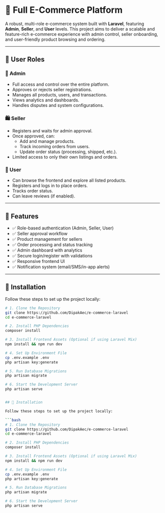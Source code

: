 # 🛒 Full E-Commerce Platform

A robust, multi-role e-commerce system built with **Laravel**, featuring **Admin**, **Seller**, and **User** levels. This project aims to deliver a scalable and feature-rich e-commerce experience with admin control, seller onboarding, and user-friendly product browsing and ordering.

---

## 👥 User Roles

### 🔑 Admin
- Full access and control over the entire platform.
- Approves or rejects seller registrations.
- Manages all products, users, and transactions.
- Views analytics and dashboards.
- Handles disputes and system configurations.

### 🛍️ Seller
- Registers and waits for admin approval.
- Once approved, can:
  - Add and manage products.
  - Track incoming orders from users.
  - Update order status (processing, shipped, etc.).
- Limited access to only their own listings and orders.

### 👤 User
- Can browse the frontend and explore all listed products.
- Registers and logs in to place orders.
- Tracks order status.
- Can leave reviews (if enabled).

---

## 🔧 Features

- ✅ Role-based authentication (Admin, Seller, User)
- ✅ Seller approval workflow
- ✅ Product management for sellers
- ✅ Order processing and status tracking
- ✅ Admin dashboard with analytics
- ✅ Secure login/register with validations
- ✅ Responsive frontend UI
- ✅ Notification system (email/SMS/in-app alerts)

---

## 🚀 Installation

Follow these steps to set up the project locally:

```bash
# 1. Clone the Repository
git clone https://github.com/DipakAec/e-commerce-laravel
cd e-commerce-laravel

# 2. Install PHP Dependencies
composer install

# 3. Install Frontend Assets (Optional if using Laravel Mix)
npm install && npm run dev

# 4. Set Up Environment File
cp .env.example .env
php artisan key:generate

# 5. Run Database Migrations
php artisan migrate

# 6. Start the Development Server
php artisan serve


## 🚀 Installation

Follow these steps to set up the project locally:

```bash
# 1. Clone the Repository
git clone https://github.com/DipakAec/e-commerce-laravel
cd e-commerce-laravel

# 2. Install PHP Dependencies
composer install

# 3. Install Frontend Assets (Optional if using Laravel Mix)
npm install && npm run dev

# 4. Set Up Environment File
cp .env.example .env
php artisan key:generate

# 5. Run Database Migrations
php artisan migrate

# 6. Start the Development Server
php artisan serve
